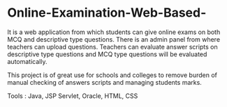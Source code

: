 # Online-Examination-Web-Based-
It is a web application from which students can give online exams on both MCQ and descriptive type questions.
There is an admin panel from where teachers can upload questions. Teachers can evaluate answer scripts on 
descriptive type questions and MCQ type questions will be evaluated automatically.

This project is of great use for schools and colleges to remove burden of manual checking of answers scripts and managing students marks.

Tools : Java, JSP Servlet, Oracle, HTML, CSS
